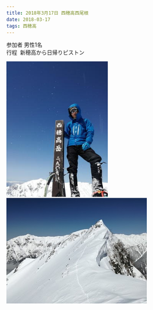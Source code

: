 ```yaml
---
title: 2018年3月17日 西穂高西尾根
date: 2018-03-17
tags: 西穂高
---
```

参加者 男性1名  
行程  新穂高から日帰りピストン

![](20180317_1.jpg)
![](20180317_2.jpg)
